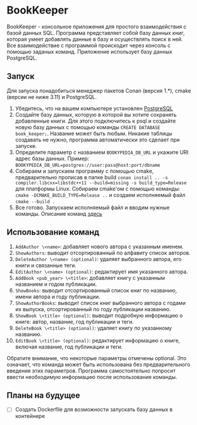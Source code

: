 # BookKeeper
BookKeeper - консольное приложения для простого взаимодействия с базой данных SQL. Программа представляет собой базу данных книг, которая умеет добавлять данные в базу и осуществлять поиск в ней. Все взаимодействие с программой происходит через консоль с помощью заданых команд. Приложение использует базу данных PostgreSQL.

## Запуск
Для запуска понадобиться менеджер пакетов Conan (версия 1.*), cmake (версии не ниже 3.11) и PostgreSQL.

1. Убедитесь, что на вашем компьютере установлен [PostgreSQL](https://www.postgresql.org/)
2. Создайте базу данных, которую в которой вы хотите сохранять добавленные книги. Для этого подключитесь к psql и создайте новую базу данных с помощью команды `CREATE DATABASE book_keeper;`. Название может быть любым. Никакие таблицы создавать не нужно, программа автоматически это сделает при запуске.
3. Определите параметр с названием `BOOKYPEDIA_DB_URL` и укажите URI адрес базы данных. Пример: `BOOKYPEDIA_DB_URL=postgres://user:pass@host:port/dbname`
4. Собираем и запускаем программу с помощью cmake, предварительно прописав в папке build `conan install .. -s compiler.libcxx=libstdc++11 --build=missing -s build_type=Release` для платформы Linux. Собираем cmake'ом с помощью команды: `cmake -DCMAKE_BUILD_TYPE=Release ..` и создаем исполняемый файл `cmake --build .`
5. Все готово. Запускаем исполняемый файл и вводим нужные команды. Описание команд [здесь](#использование-команд)

## Использование команд
1. `AddAuthor \<name>`: добавляет нового автора с указанным именем.
2. `ShowAuthors`: выводит отсортированный по алфавиту список авторов.
3. `DeleteAuthor \<name> (optional)`: удаляет выбранного автора, его книги и связанные теги. 
4. `EditAuthor \<name> (optional)`: редактирует имя указанного автора.
5. `AddBook <pub_year> \<title>`: добавляет книгу с указанным названием и годом публикации.
6. `ShowBooks`: выводит отсортированный список книг по названию, имени автора и году публикации.
7. `ShowAuthorBooks`: выводит список книг выбранного автора с годами их выпуска, отсортированный по году публикации названию.
8. `ShowBook \<title> (optional)`: выводит подробную информацию о книге: автор, название, год публикации и теги.
9. `DeleteBook \<title> (optional)`: удаляет книгу по указанному названию.
10. `EditBook \<title> (optional)`: редактирует информацию о книге, включая название, год публикации и теги.

Обратите внимание, что некоторые параметры отмечены optional. Это означает, что команда может быть использована без предварительного введения этих параметров. Программа самостоятельно попросит ввести необходимую информацию после использования команды.

## Планы на будущее
- [ ] Создать Dockerfile для возможности запускать базу данных в контейнере
